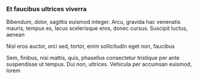 ### Et faucibus ultrices viverra

Bibendum, dolor, sagittis euismod integer. Arcu, gravida hac venenatis mauris, tempus ex, lacus scelerisque eros, donec cursus. Suscipit luctus, aenean

Nisl eros auctor, orci sed, tortor, enim sollicitudin eget non, faucibus

Sem, finibus, nisi mattis, quis, phasellus consectetur tristique per ante suspendisse ut tempus. Dui non, ultrices. Vehicula per accumsan euismod, lorem


